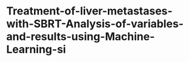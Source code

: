# Treatment-of-liver-metastases-with-SBRT-Analysis-of-variables-and-results-using-Machine-Learning-si